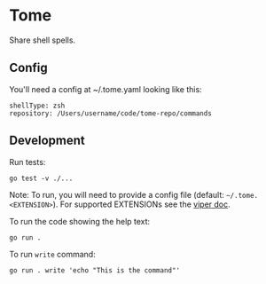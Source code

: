 # Tome

Share shell spells.

## Config

You'll need a config at ~/.tome.yaml looking like this:
```
shellType: zsh
repository: /Users/username/code/tome-repo/commands
```

## Development

Run tests:
```
go test -v ./...
```

Note: To run, you will need to provide a config file (default: `~/.tome.<EXTENSION>`).
For supported EXTENSIONs see the [viper doc](https://github.com/spf13/viper#what-is-viper).

To run the code showing the help text:
```
go run .
```

To run `write` command:
```
go run . write 'echo "This is the command"'
```

